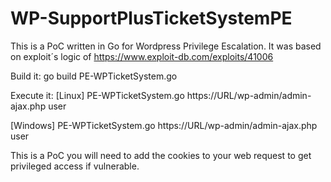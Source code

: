 # WP-SupportPlusTicketSystemPE

This is a PoC written in Go for Wordpress Privilege Escalation. It was based on exploit´s logic of https://www.exploit-db.com/exploits/41006

Build it:
go build PE-WPTicketSystem.go

Execute it:
[Linux] 
PE-WPTicketSystem.go https://URL/wp-admin/admin-ajax.php user

[Windows] 
PE-WPTicketSystem.go https://URL/wp-admin/admin-ajax.php user

This is a PoC you will need to add the cookies to your web request to get privileged access if vulnerable.
